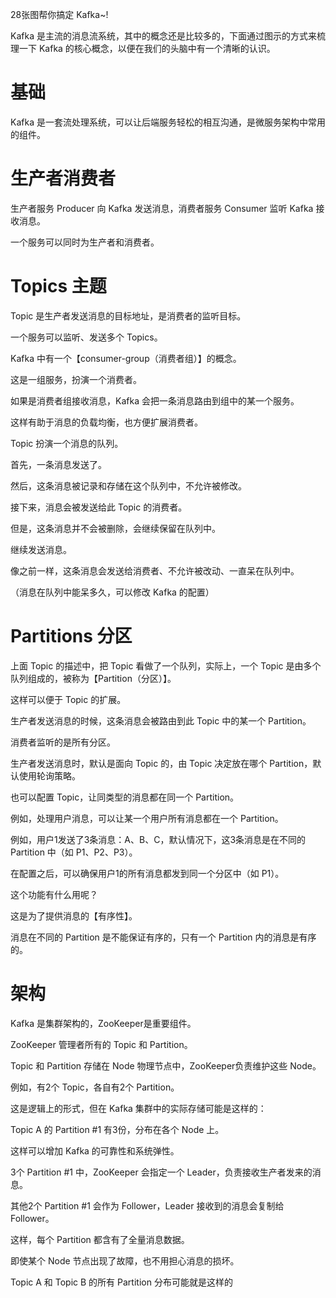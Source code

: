 28张图帮你搞定 Kafka~!

Kafka 是主流的消息流系统，其中的概念还是比较多的，下面通过图示的方式来梳理一下 Kafka 的核心概念，以便在我们的头脑中有一个清晰的认识。

# 基础

Kafka 是一套流处理系统，可以让后端服务轻松的相互沟通，是微服务架构中常用的组件。

# 生产者消费者

生产者服务 Producer 向 Kafka 发送消息，消费者服务 Consumer 监听 Kafka 接收消息。

一个服务可以同时为生产者和消费者。

# Topics 主题

Topic 是生产者发送消息的目标地址，是消费者的监听目标。

一个服务可以监听、发送多个 Topics。

Kafka 中有一个【consumer-group（消费者组）】的概念。

这是一组服务，扮演一个消费者。

如果是消费者组接收消息，Kafka 会把一条消息路由到组中的某一个服务。

这样有助于消息的负载均衡，也方便扩展消费者。

Topic 扮演一个消息的队列。

首先，一条消息发送了。

然后，这条消息被记录和存储在这个队列中，不允许被修改。

接下来，消息会被发送给此 Topic 的消费者。

但是，这条消息并不会被删除，会继续保留在队列中。

继续发送消息。

像之前一样，这条消息会发送给消费者、不允许被改动、一直呆在队列中。

（消息在队列中能呆多久，可以修改 Kafka 的配置）

# Partitions 分区

上面 Topic 的描述中，把 Topic 看做了一个队列，实际上，一个 Topic 是由多个队列组成的，被称为【Partition（分区）】。

这样可以便于 Topic 的扩展。

生产者发送消息的时候，这条消息会被路由到此 Topic 中的某一个 Partition。

消费者监听的是所有分区。

生产者发送消息时，默认是面向 Topic 的，由 Topic 决定放在哪个 Partition，默认使用轮询策略。

也可以配置 Topic，让同类型的消息都在同一个 Partition。

例如，处理用户消息，可以让某一个用户所有消息都在一个 Partition。

例如，用户1发送了3条消息：A、B、C，默认情况下，这3条消息是在不同的 Partition 中（如 P1、P2、P3）。

在配置之后，可以确保用户1的所有消息都发到同一个分区中（如 P1）。

这个功能有什么用呢？

这是为了提供消息的【有序性】。

消息在不同的 Partition 是不能保证有序的，只有一个 Partition 内的消息是有序的。

# 架构

Kafka 是集群架构的，ZooKeeper是重要组件。

ZooKeeper 管理者所有的 Topic 和 Partition。

Topic 和 Partition 存储在 Node 物理节点中，ZooKeeper负责维护这些 Node。

例如，有2个 Topic，各自有2个 Partition。

这是逻辑上的形式，但在 Kafka 集群中的实际存储可能是这样的：

Topic A 的 Partition #1 有3份，分布在各个 Node 上。

这样可以增加 Kafka 的可靠性和系统弹性。

3个 Partition #1 中，ZooKeeper 会指定一个 Leader，负责接收生产者发来的消息。

其他2个 Partition #1 会作为 Follower，Leader 接收到的消息会复制给 Follower。

这样，每个 Partition 都含有了全量消息数据。

即使某个 Node 节点出现了故障，也不用担心消息的损坏。

Topic A 和 Topic B 的所有 Partition 分布可能就是这样的
